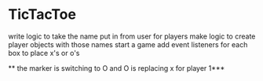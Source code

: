 # TicTacToe

write logic to take the name put in from user for players
make logic to create player objects with those names
start a game
add event listeners for each box to place x's or o's

** 
the marker is switching to O and O is replacing x for player 1***